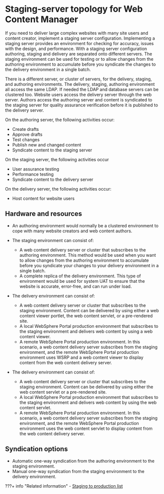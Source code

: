 # Staging-server topology for Web Content Manager

If you need to deliver large complex websites with many site users and content creator, implement a staging server configuration. Implementing a staging server provides an environment for checking for accuracy, issues with the design, and performance. With a staging server configuration authoring, staging and delivery are separated onto different servers. The staging environment can be used for testing or to allow changes from the authoring environment to accumulate before you syndicate the changes to the delivery environment in a single batch.

There is a different server, or cluster of servers, for the delivery, staging, and authoring environments. The delivery, staging, authoring environment all access the same LDAP. If needed the LDAP and database servers can be clustered too. Website users access the delivery server through the web server. Authors access the authoring server and content is syndicated to the staging server for quality assurance verification before it is published to the delivery server.

On the authoring server, the following activities occur:

-   Create drafts
-   Approve drafts
-   Test changes
-   Publish new and changed content
-   Syndicate content to the staging server

On the staging server, the following activities occur

-   User assurance testing
-   Performance testing
-   Syndicate content to the delivery server

On the delivery server, the following activities occur:

-   Host content for website users

## Hardware and resources

-   An authoring environment would normally be a clustered environment to cope with many website creators and web content authors.
-   The staging environment can consist of:
    -   A web content delivery server or cluster that subscribes to the authoring environment. This method would be used when you want to allow changes from the authoring environment to accumulate before you syndicate your changes to your delivery environment in a single batch.
    -   A complete replica of the delivery environment. This type of environment would be used for system UAT to ensure that the website is accurate, error-free, and can run under load.

-   The delivery environment can consist of:
    -   A web content delivery server or cluster that subscribes to the staging environment. Content can be delivered by using either a web content viewer portlet, the web content servlet, or a pre-rendered site.
    -   A local WebSphere Portal production environment that subscribes to the staging environment and delivers web content by using a web content viewer.
    -   A remote WebSphere Portal production environment. In this scenario, a web content delivery server subscribes from the staging environment, and the remote WebSphere Portal production environment uses WSRP and a web content viewer to display content from the web content delivery server.

-   The delivery environment can consist of:
    -   A web content delivery server or cluster that subscribes to the staging environment. Content can be delivered by using either the web content servlet or a pre-rendered site.
    -   A local WebSphere Portal production environment that subscribes to the staging environment and delivers web content by using the web content servlet.
    -   A remote WebSphere Portal production environment. In this scenario, a web content delivery server subscribes from the staging environment, and the remote WebSphere Portal production environment uses the web content servlet to display content from the web content delivery server.

## Syndication options

-   Automatic one-way syndication from the authoring environment to the staging environment.
-   Manual one-way syndication from the staging environment to the delivery environment.

???+ info "Related information"
    - [Staging to production list](../../../../deploy_dx/manage/staging_to_production/overview_of_staging_to_prod/dep_stage_check.md)

